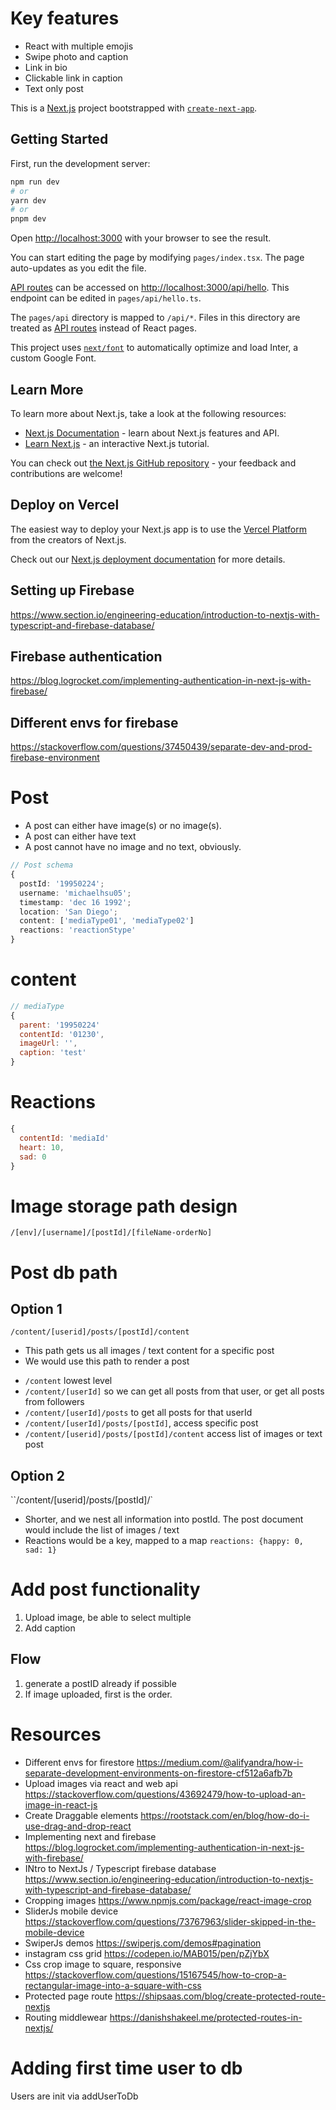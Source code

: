 # Key features
* React with multiple emojis
* Swipe photo and caption
* Link in bio
* Clickable link in caption
* Text only post

This is a [Next.js](https://nextjs.org/) project bootstrapped with [`create-next-app`](https://github.com/vercel/next.js/tree/canary/packages/create-next-app).

## Getting Started

First, run the development server:

```bash
npm run dev
# or
yarn dev
# or
pnpm dev
```

Open [http://localhost:3000](http://localhost:3000) with your browser to see the result.

You can start editing the page by modifying `pages/index.tsx`. The page auto-updates as you edit the file.

[API routes](https://nextjs.org/docs/api-routes/introduction) can be accessed on [http://localhost:3000/api/hello](http://localhost:3000/api/hello). This endpoint can be edited in `pages/api/hello.ts`.

The `pages/api` directory is mapped to `/api/*`. Files in this directory are treated as [API routes](https://nextjs.org/docs/api-routes/introduction) instead of React pages.

This project uses [`next/font`](https://nextjs.org/docs/basic-features/font-optimization) to automatically optimize and load Inter, a custom Google Font.

## Learn More

To learn more about Next.js, take a look at the following resources:

- [Next.js Documentation](https://nextjs.org/docs) - learn about Next.js features and API.
- [Learn Next.js](https://nextjs.org/learn) - an interactive Next.js tutorial.

You can check out [the Next.js GitHub repository](https://github.com/vercel/next.js/) - your feedback and contributions are welcome!

## Deploy on Vercel

The easiest way to deploy your Next.js app is to use the [Vercel Platform](https://vercel.com/new?utm_medium=default-template&filter=next.js&utm_source=create-next-app&utm_campaign=create-next-app-readme) from the creators of Next.js.

Check out our [Next.js deployment documentation](https://nextjs.org/docs/deployment) for more details.

## Setting up Firebase
https://www.section.io/engineering-education/introduction-to-nextjs-with-typescript-and-firebase-database/

## Firebase authentication
https://blog.logrocket.com/implementing-authentication-in-next-js-with-firebase/

## Different envs for firebase
https://stackoverflow.com/questions/37450439/separate-dev-and-prod-firebase-environment


# Post
* A post can either have image(s) or no image(s). 
* A post can either have text
* A post cannot have no image and no text, obviously. 

```ts
// Post schema
{
  postId: '19950224';
  username: 'michaelhsu05';
  timestamp: 'dec 16 1992';
  location: 'San Diego';
  content: ['mediaType01', 'mediaType02']
  reactions: 'reactionStype'
}
```
# content 
```js
// mediaType
{
  parent: '19950224'
  contentId: '01230',
  imageUrl: '',
  caption: 'test'
}
```

# Reactions
```js
{
  contentId: 'mediaId'
  heart: 10,
  sad: 0
}
```
# Image storage path design
`/[env]/[username]/[postId]/[fileName-orderNo]`

# Post db path

## Option 1

`/content/[userid]/posts/[postId]/content`
- This path gets us all images / text content for a specific post
- We would use this path to render a post

* `/content` lowest level
* `/content/[userId]` so we can get all posts from that user, or get all posts from followers
* `/content/[userId]/posts` to get all posts for that userId
* `/content/[userId]/posts/[postId]`, access specific post
* `/content/[userid]/posts/[postId]/content` access list of images or text post

## Option 2
``/content/[userid]/posts/[postId]/`
- Shorter, and we nest all information into postId. The post document would include the list of images / text
- Reactions would be a key, mapped to a map `reactions: {happy: 0, sad: 1}`


# Add post functionality
1. Upload image, be able to select multiple
2. Add caption

## Flow
1. generate a postID already if possible
2. If image uploaded, first is the order. 

# Resources
* Different envs for firestore https://medium.com/@alifyandra/how-i-separate-development-environments-on-firestore-cf512a6afb7b
* Upload images via react and web api
https://stackoverflow.com/questions/43692479/how-to-upload-an-image-in-react-js
* Create Draggable elements 
https://rootstack.com/en/blog/how-do-i-use-drag-and-drop-react
* Implementing next and firebase
https://blog.logrocket.com/implementing-authentication-in-next-js-with-firebase/
* INtro to NextJs / Typescript firebase database
https://www.section.io/engineering-education/introduction-to-nextjs-with-typescript-and-firebase-database/
* Cropping images
https://www.npmjs.com/package/react-image-crop
* SliderJs mobile device
https://stackoverflow.com/questions/73767963/slider-skipped-in-the-mobile-device
* SwiperJs demos
https://swiperjs.com/demos#pagination
* instagram css grid
https://codepen.io/MAB015/pen/pZjYbX
* Css crop image to square, responsive
https://stackoverflow.com/questions/15167545/how-to-crop-a-rectangular-image-into-a-square-with-css
* Protected page route
https://shipsaas.com/blog/create-protected-route-nextjs
* Routing middlewear
https://danishshakeel.me/protected-routes-in-nextjs/

# Adding first time user to db
Users are init via addUserToDb